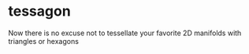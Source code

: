 # tessagon
Now there is no excuse not to tessellate your favorite 2D manifolds with triangles or hexagons
